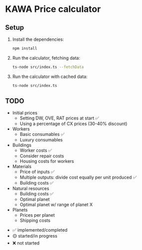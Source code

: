 # KAWA Price calculator

## Setup
1. Install the dependencies:
   ```sh
   npm install
2. Run the calculator, fetching data:
   ```sh
   ts-node src/index.ts --fetchData
3. Run the calculator with cached data:
   ```sh
   ts-node src/index.ts


## TODO
* Initial prices
   * Setting DW, OVE, RAT prices at start ✅
   * Using a percentage of CX prices (30-40% discount)
* Workers
   * Basic consumables ✅
   * Luxury consumables
* Buildings
   * Worker costs ✅
   * Consider repair costs
   * Housing costs for workers
* Materials
   * Price of inputs ✅
   * Multiple outputs: divide cost equally per unit produced ✅
   * Building costs ✅
* Natural resources
   * Building costs ✅
   * Optimal planet
   * Optimal planet w/ range of planet X
* Planets
   * Prices per planet
   * Shipping costs




- ✅ implemented/completed
- 🟡 started/in progress
- ❌ not started